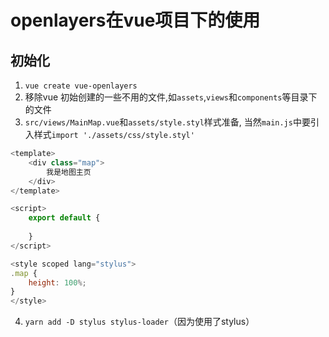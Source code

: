 # openlayers在vue项目下的使用

## 初始化
1. `vue create vue-openlayers`
2. 移除vue 初始创建的一些不用的文件,如`assets`,`views`和`components`等目录下的文件
3. `src/views/MainMap.vue`和`assets/style.styl`样式准备, 当然`main.js`中要引入样式`import './assets/css/style.styl'`
```javascript
<template>
    <div class="map">
        我是地图主页
    </div>
</template>

<script>
    export default {
        
    }
</script>

<style scoped lang="stylus">
.map {
    height: 100%;
}
</style>
```
4. `yarn add -D stylus stylus-loader`（因为使用了stylus）




